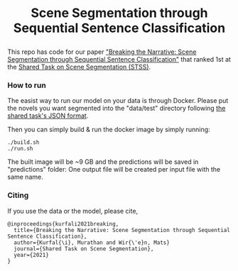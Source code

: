 # <p align=center>Scene Segmentation through Sequential Sentence Classification</p>
This repo has code for our paper ["Breaking the Narrative: Scene Segmentation through Sequential Sentence Classification"](http://lsx-events.informatik.uni-wuerzburg.de/files/stss2021/proceedings/kurfali_wiren.pdf) that ranked 1st at the [Shared Task on Scene Segmentation (STSS)](http://lsx-events.informatik.uni-wuerzburg.de/stss-2021/).

### How to run

The easist way to run our model on your data is through Docker. Please put the novels you want segmented into the "data/test" directory following  [the shared task's JSON format](http://lsx-events.informatik.uni-wuerzburg.de/stss-2021/task.html).

Then you can simply build & run the docker image by simply running:
```
./build.sh
./run.sh
```
The built image will be ~9 GB and the predictions will be saved in "predictions" folder: One output file will be created per input file with the same name.

### Citing

If you use the data or the model, please cite,
```
@inproceedings{kurfali2021breaking,
  title={Breaking the Narrative: Scene Segmentation through Sequential Sentence Classification},
  author={Kurfal{\i}, Murathan and Wir{\'e}n, Mats}
  journal={Shared Task on Scene Segmentation},
  year={2021}
}
```
